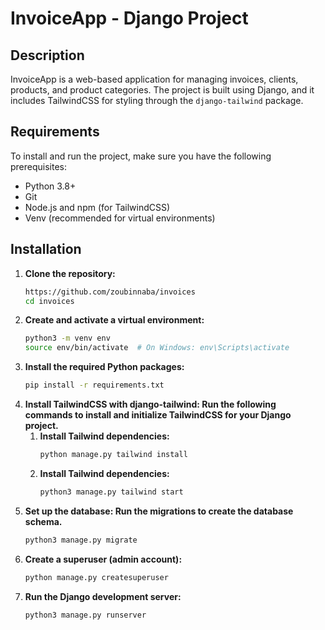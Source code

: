 # InvoiceApp - Django Project

## Description
InvoiceApp is a web-based application for managing invoices, clients, products, and product categories. The project is built using Django, and it includes TailwindCSS for styling through the `django-tailwind` package.

## Requirements

To install and run the project, make sure you have the following prerequisites:

- Python 3.8+
- Git
- Node.js and npm (for TailwindCSS)
- Venv (recommended for virtual environments)

## Installation

1. **Clone the repository:**
   ```bash
   https://github.com/zoubinnaba/invoices
   cd invoices

2. **Create and activate a virtual environment:**
   ```bash
   python3 -m venv env
   source env/bin/activate  # On Windows: env\Scripts\activate

3. **Install the required Python packages:**
    ```bash
   pip install -r requirements.txt

4. **Install TailwindCSS with django-tailwind: Run the following commands to install and initialize TailwindCSS for your Django project.**
   1. **Install Tailwind dependencies:**
      ```bash
      python manage.py tailwind install
   2. **Install Tailwind dependencies:**
      ```bash
      python3 manage.py tailwind start

5. **Set up the database: Run the migrations to create the database schema.**
   ```bash
   python3 manage.py migrate

6. **Create a superuser (admin account):**
   ```bash
   python manage.py createsuperuser
7. **Run the Django development server:**
   ```bash
   python3 manage.py runserver
